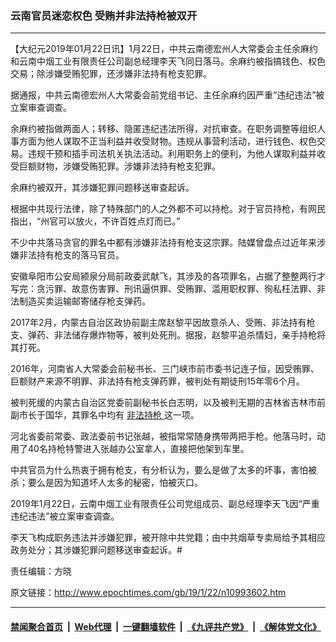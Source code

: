 ### 云南官员迷恋权色 受贿并非法持枪被双开
------------------------

<p>
 【大纪元2019年01月22日讯】1月22日，中共云南德宏州人大常委会主任余麻约和云南中烟工业有限责任公司副总经理李天飞同日落马。余麻约被指搞钱色、权色交易；除涉嫌受贿犯罪，还涉嫌非法持有枪支犯罪。
</p>
<p>
 据通报，中共云南德宏州人大常委会前党组书记、主任余麻约因严重“违纪违法”被立案审查调查。
</p>
<p>
 余麻约被指做两面人；转移、隐匿违纪违法所得，对抗审查。在职务调整等组织人事方面为他人谋取不正当利益并收受财物。违规从事营利活动，进行钱色、权色交易。违规干预和插手司法机关执法活动。利用职务上的便利，为他人谋取利益并收受巨额财物，涉嫌受贿犯罪。涉嫌非法持有枪支犯罪。
</p>
<p>
 余麻约被双开，其涉嫌犯罪问题移送审查起诉。
</p>
<p>
 根据中共现行法律，除了特殊部门的人之外都不可以持枪。对于官员持枪，有网民指出，“州官可以放火，不许百姓点灯而已。”
</p>
<p>
 不少中共落马贪官的罪名中都有涉嫌非法持有枪支这宗罪。陆媒曾盘点过近年来涉嫌非法持有枪支的落马官员。
</p>
<p>
 安徽阜阳市公安局颍泉分局前政委武献飞，其涉及的各项罪名，占据了整整两行才写完：贪污罪、故意伤害罪、刑讯逼供罪、受贿罪、滥用职权罪、徇私枉法罪、非法制造买卖运输邮寄储存枪支弹药。
</p>
<p>
 2017年2月，内蒙古自治区政协前副主席赵黎平因故意杀人、受贿、非法持有枪支、弹药、非法储存爆炸物等，被判处死刑。据报，赵黎平追杀情妇，亲手持枪将其打死。
</p>
<p>
 2016年，河南省人大常委会前秘书长、三门峡市前市委书记连子恒，因受贿罪、巨额财产来源不明罪、非法持有枪支弹药罪，被判处有期徒刑15年零6个月。
</p>
<p>
 被判死缓的内蒙古自治区党委前副秘书长白志明，以及被判无期的吉林省吉林市前副市长于国华，其罪名中均有
 <a href="http://www.epochtimes.com/gb/tag/%E9%9D%9E%E6%B3%95%E6%8C%81%E6%9E%AA.html">
  非法持枪
 </a>
 这一项。
</p>
<p>
 河北省委前常委、政法委前书记张越，被指常常随身携带两把手枪。他落马时，动用了40名持枪特警进入张越办公室拿人，直接把他架到车里。
</p>
<p>
 中共官员为什么热衷于拥有枪支，有分析认为，要么是做了太多的坏事，害怕被杀；要么是因为知道坏人太多的秘密，怕被灭口。
</p>
<p>
 2019年1月22日，云南中烟工业有限责任公司党组成员、副总经理李天飞因“严重违纪违法”被立案审查调查。
</p>
<p>
 李天飞构成职务违法并涉嫌犯罪，被开除中共党籍；由中共烟草专卖局给予其相应政务处分；其涉嫌犯罪问题移送审查起诉。#
</p>
<p>
 责任编辑：方晓
</p>

原文链接：http://www.epochtimes.com/gb/19/1/22/n10993602.htm


------------------------
#### [禁闻聚合首页](https://github.com/gfw-breaker/banned-news/blob/master/README.md) &nbsp;|&nbsp; [Web代理](https://github.com/gfw-breaker/open-proxy/blob/master/README.md) &nbsp;|&nbsp; [一键翻墙软件](https://github.com/gfw-breaker/nogfw/blob/master/README.md) &nbsp;|&nbsp; [《九评共产党》](https://github.com/gfw-breaker/9ping.md/blob/master/README.md#九评之一评共产党是什么) &nbsp;|&nbsp; [《解体党文化》](https://github.com/gfw-breaker/jtdwh.md/blob/master/README.md#绪论)